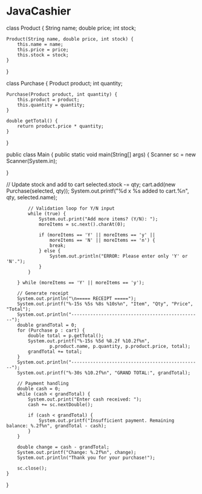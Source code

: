 # JavaCashier

class Product {
    String name;
    double price;
    int stock;

    Product(String name, double price, int stock) {
        this.name = name;
        this.price = price;
        this.stock = stock;
    }
}

class Purchase {
    Product product;
    int quantity;

    Purchase(Product product, int quantity) {
        this.product = product;
        this.quantity = quantity;
    }

    double getTotal() {
        return product.price * quantity;
    }
}

public class Main {
    public static void main(String[] args) {
        Scanner sc = new Scanner(System.in);

}

   // Update stock and add to cart
            selected.stock -= qty;
            cart.add(new Purchase(selected, qty));
            System.out.printf("%d x %s added to cart.%n", qty, selected.name);

            // Validation loop for Y/N input
            while (true) {
                System.out.print("Add more items? (Y/N): ");
                moreItems = sc.next().charAt(0);

                if (moreItems == 'Y' || moreItems == 'y' ||
                    moreItems == 'N' || moreItems == 'n') {
                    break;
                } else {
                    System.out.println("ERROR: Please enter only 'Y' or 'N'.");
                }
            }

        } while (moreItems == 'Y' || moreItems == 'y');

        // Generate receipt
        System.out.println("\n===== RECEIPT =====");
        System.out.printf("%-15s %5s %8s %10s%n", "Item", "Qty", "Price", "Total");
        System.out.println("------------------------------------------------");
        double grandTotal = 0;
        for (Purchase p : cart) {
            double total = p.getTotal();
            System.out.printf("%-15s %5d %8.2f %10.2f%n",
                    p.product.name, p.quantity, p.product.price, total);
            grandTotal += total;
        }
        System.out.println("------------------------------------------------");
        System.out.printf("%-30s %10.2f%n", "GRAND TOTAL:", grandTotal);

        // Payment handling
        double cash = 0;
        while (cash < grandTotal) {
            System.out.print("Enter cash received: ");
            cash += sc.nextDouble();

            if (cash < grandTotal) {
                System.out.printf("Insufficient payment. Remaining balance: %.2f%n", grandTotal - cash);
            }
        }

        double change = cash - grandTotal;
        System.out.printf("Change: %.2f%n", change);
        System.out.println("Thank you for your purchase!");

        sc.close();
    }
}
